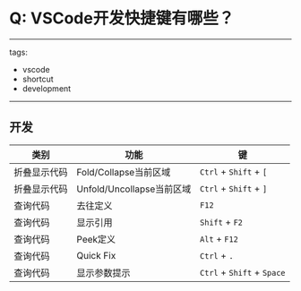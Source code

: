 # Q: VSCode开发快捷键有哪些？

---
tags:
  - vscode
  - shortcut
  - development
---
## 开发
| 类别     | 功能                    | 键                |
| ------ | --------------------- | ---------------- |
| 折叠显示代码 | Fold/Collapse当前区域     | `Ctrl` + `Shift` + `[`   |
| 折叠显示代码 | Unfold/Uncollapse当前区域 | `Ctrl` + `Shift` + `]`   |
| 查询代码   | 去往定义                  | `F12`              |
| 查询代码   | 显示引用                  | `Shift` + `F2`         |
| 查询代码   | Peek定义                | `Alt` + `F12`          |
| 查询代码   | Quick Fix             | `Ctrl` + `.`           |
| 查询代码   | 显示参数提示                | `Ctrl` + `Shift` + `Space` |
